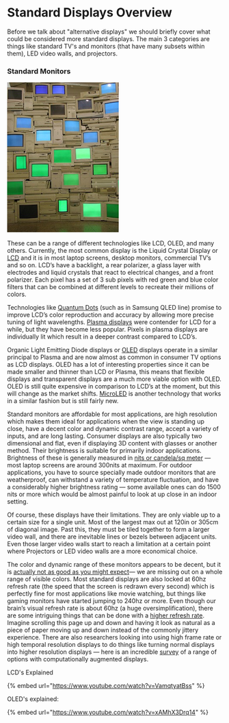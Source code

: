 # Standard Displays Overview

Before we talk about "alternative displays" we should briefly cover what could be considered more standard displays. The main 3 categories are things like standard TV's and monitors (that have many subsets within them), LED video walls, and projectors.

### Standard Monitors

![Image Source](../.gitbook/assets/1zZMncY6-b-59p6iuiUavXA.jpeg)

These can be a range of different technologies like LCD, OLED, and many others. Currently, the most common display is the Liquid Crystal Display or [LCD](https://en.wikipedia.org/wiki/Liquid-crystal\_display) and it is in most laptop screens, desktop monitors, commercial TV’s and so on. LCD’s have a backlight, a rear polarizer, a glass layer with electrodes and liquid crystals that react to electrical changes, and a front polarizer. Each pixel has a set of 3 sub pixels with red green and blue color filters that can be combined at different levels to recreate their millions of colors.

Technologies like [Quantum Dots](https://en.wikipedia.org/wiki/Quantum\_dot%23Light\_emitting\_devices) (such as in Samsung QLED line) promise to improve LCD’s color reproduction and accuracy by allowing more precise tuning of light wavelengths. [Plasma displays](https://en.wikipedia.org/wiki/Plasma\_display) were contender for LCD for a while, but they have become less popular. Pixels in plasma displays are individually lit which result in a deeper contrast compared to LCD’s.&#x20;

Organic Light Emitting Diode displays or [OLED](https://en.wikipedia.org/wiki/OLED) displays operate in a similar principal to Plasma and are now almost as common in consumer TV options as LCD displays. OLED has a lot of interesting properties since it can be made smaller and thinner than LCD or Plasma, this means that flexible displays and transparent displays are a much more viable option with OLED. OLED is still quite expensive in comparison to LCD’s at the moment, but this will change as the market shifts. [MicroLED](https://en.wikipedia.org/wiki/MicroLED) is another technology that works in a similar fashion but is still fairly new.

Standard monitors are affordable for most applications, are high resolution which makes them ideal for applications when the view is standing up close, have a decent color and dynamic contrast range, accept a variety of inputs, and are long lasting. Consumer displays are also typically two dimensional and flat, even if displaying 3D content with glasses or another method. Their brightness is suitable for primarily indoor applications. Brightness of these is generally measured in [nits or candela/sq meter](https://en.wikipedia.org/wiki/Candela\_per\_square\_metre) — most laptop screens are around 300nits at maximum. For outdoor applications, you have to source specially made outdoor monitors that are weatherproof, can withstand a variety of temperature fluctuation, and have a considerably higher brightness rating — some available ones can do 1500 nits or more which would be almost painful to look at up close in an indoor setting.

Of course, these displays have their limitations. They are only viable up to a certain size for a single unit. Most of the largest max out at 120in or 305cm of diagonal image. Past this, they must be tiled together to form a larger video wall, and there are inevitable lines or bezels between adjacent units. Even those larger video walls start to reach a limitation at a certain point where Projectors or LED video walls are a more economical choice.&#x20;

The color and dynamic range of these monitors appears to be decent, but it is [actually not as good as you might expect](http://www.newyorker.com/tech/elements/the-search-for-our-missing-colors)— we are missing out on a whole range of visible colors. Most standard displays are also locked at 60hz refresh rate (the speed that the screen is redrawn every second) which is perfectly fine for most applications like movie watching, but things like gaming monitors have started jumping to 240hz or more. Even though our brain’s visual refresh rate is about 60hz (a huge oversimplification), there are some intriguing things that can be done with a [higher refresh rate](../experimental-other/high-refresh-rate-displays.md). Imagine scrolling this page up and down and having it look as natural as a piece of paper moving up and down instead of the commonly jittery experience. There are also researchers looking into using high frame rate or high temporal resolution displays to do things like turning normal displays into higher resolution displays — here is an incredible [survey](http://people.csail.mit.edu/pdidyk/papers/ComputationalDisplaysSurvey.pdf) of a range of options with computationally augmented displays.&#x20;

LCD's Explained

{% embed url="https://www.youtube.com/watch?v=VamqtyatBss" %}

OLED's explained:

{% embed url="https://www.youtube.com/watch?v=xAMhX3Drq14" %}

